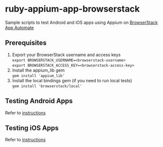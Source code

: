 # ruby-appium-app-browserstack
Sample scripts to test Android and iOS apps using Appium on  [BrowserStack App Automate](https://www.browserstack.com/app-automate/get-started)

## Prerequisites
1. Export your BrowserStack username and access keys<br>
`export BROWSERSTACK_USERNAME=<browserstack-username>`<br>
`export BROWSERSTACK_ACCESS_KEY=<browserstack-access-key>`
2. Install the appium_lib gem<br>
`gem install 'appium_lib'`
3. Install the local bindings gem (if you need to run local tests)<br>
`gem install 'browserstack/local'`

## Testing Android Apps
Refer to [instructions](android/README.md)

## Testing iOS Apps
Refer to [instructions](ios/README.md)
